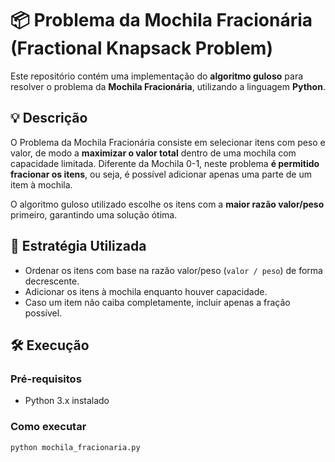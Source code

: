 # 📦 Problema da Mochila Fracionária (Fractional Knapsack Problem)

Este repositório contém uma implementação do **algoritmo guloso** para resolver o problema da **Mochila Fracionária**, utilizando a linguagem **Python**.

## 💡 Descrição

O Problema da Mochila Fracionária consiste em selecionar itens com peso e valor, de modo a **maximizar o valor total** dentro de uma mochila com capacidade limitada. Diferente da Mochila 0-1, neste problema **é permitido fracionar os itens**, ou seja, é possível adicionar apenas uma parte de um item à mochila.

O algoritmo guloso utilizado escolhe os itens com a **maior razão valor/peso** primeiro, garantindo uma solução ótima.

## 🧠 Estratégia Utilizada

- Ordenar os itens com base na razão valor/peso (`valor / peso`) de forma decrescente.
- Adicionar os itens à mochila enquanto houver capacidade.
- Caso um item não caiba completamente, incluir apenas a fração possível.

## 🛠️ Execução

### Pré-requisitos

- Python 3.x instalado

### Como executar

```bash
python mochila_fracionaria.py

